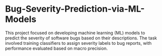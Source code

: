 # Bug-Severity-Prediction-via-ML-Models
This project focused on developing machine learning (ML) models to predict the severity of software bugs based on their descriptions. The task involved training classifiers to assign severity labels to bug reports, with performance evaluated based on macro precision.

